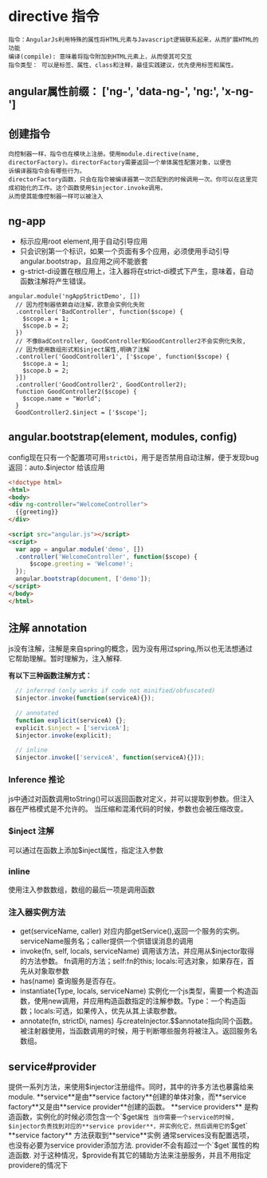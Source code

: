 # directive 指令
>
    指令：AngularJs利用特殊的属性将HTML元素与Javascript逻辑联系起来，从而扩展HTML的功能
    编译(compile): 意味着将指令附加到HTML元素上，从而使其可交互
    指令类型： 可以是标签、属性、class和注释，最佳实践建议，优先使用标签和属性。
 
## angular属性前缀： ['ng-', 'data-ng-', 'ng:', 'x-ng-']
## 创建指令
>
    向控制器一样，指令也在模块上注册。使用module.directive(name, directorFactory)。directorFactory需要返回一个单体属性配置对象，以便告
    诉编译器指令会有哪些行为。
    directorFactory函数，只会在指令被编译器第一次匹配到的时候调用一次。你可以在这里完成初始化的工作。这个函数使用$injector.invoke调用，
    从而使其能像控制器一样可以被注入


## ng-app
* 标示应用root element,用于自动引导应用
* 只会识别第一个标识，如果一个页面有多个应用，必须使用手动引导 angular.bootstrap，且应用之间不能嵌套
* g-strict-di设置在根应用上，注入器将在strict-di模式下产生，意味着，自动函数注解将产生错误。
```
angular.module('ngAppStrictDemo', [])                                                            
  // 因为控制器依赖自动注解，欧意会实例化失败                                                        
  .controller('BadController', function($scope) {                                                
    $scope.a = 1;                                                                                
    $scope.b = 2;                                                                                
  })                                                                                             
  // 不像BadController, GoodController和GoodController2不会实例化失败, 
  // 因为使用数组形式和$inject属性,明确了注解 
  .controller('GoodController1', ['$scope', function($scope) {                                   
    $scope.a = 1;                                                                                
    $scope.b = 2;                                                                                
  }])                                                                                            
  .controller('GoodController2', GoodController2);                                               
  function GoodController2($scope) {                                                             
    $scope.name = "World";                                                                       
  }                                                                                              
  GoodController2.$inject = ['$scope'];                                                          
```

## angular.bootstrap(element, modules, config)

config现在只有一个配置项可用`strictDi`，用于是否禁用自动注解，便于发现bug
返回：auto.$injector 给该应用

```html                                                       
<!doctype html>                                               
<html>                                                        
<body>                                                        
<div ng-controller="WelcomeController">                       
  {{greeting}}                                                
</div>                                                        
                                                              
<script src="angular.js"></script>                            
<script>                                                      
  var app = angular.module('demo', [])                        
  .controller('WelcomeController', function($scope) {         
      $scope.greeting = 'Welcome!';                           
  });                                                         
  angular.bootstrap(document, ['demo']);                      
</script>                                                     
</body>                                                       
</html>                                                       
```                   
                                        
## 注解 annotation     
js没有注解，注解是来自spring的概念，因为没有用过spring,所以也无法想通过它帮助理解。暂时理解为，注入解释.

**有以下三种函数注解方式：**

```js                                                     
  // inferred (only works if code not minified/obfuscated)
  $injector.invoke(function(serviceA){});                 
                                                          
  // annotated                                            
  function explicit(serviceA) {};                         
  explicit.$inject = ['serviceA'];                        
  $injector.invoke(explicit);                             
                                                          
  // inline                                               
  $injector.invoke(['serviceA', function(serviceA){}]);   
```                                                       

### Inference 推论
js中通过对函数调用toString()可以返回函数对定义，并可以提取到参数。但注入器在严格模式是不允许的。
  当压缩和混淆代码的时候，参数也会被压缩改变。

### $inject 注解
可以通过在函数上添加$inject属性，指定注入参数          

### inline
使用注入参数数组，数组的最后一项是调用函数 

### 注入器实例方法
* get(serviceName, caller) 对应内部getService(),返回一个服务的实例。serviceName服务名；caller提供一个供错误消息的调用
* invoke(fn, self, locals, serviceName) 调用该方法，并应用从$injector取得的方法参数。 fn调用的方法；self:fn的this; locals:可选对象，如果存在，首先从对象取参数
* has(name) 查询服务是否存在。
* instantiate(Type, locals, serviceName) 实例化一个js类型，需要一个构造函数，使用new调用，并应用构造函数指定的注解参数。Type：一个构造函数；locals:可选，如果传入，优先从其上读取参数。
* annotate(fn, strictDi, names) 与createInjector.$$annotate指向同个函数。被注射器使用，当函数调用的时候，用于判断哪些服务将被注入。返回服务名数组。
         
## service#provider                    
提供一系列方法，来使用$injector注册组件。同时，其中的许多方法也暴露给来module.
**service**是由**service factory**创建的单体对象，而**service factory**又是由**service provider**创建的函数。
**service providers** 是构造函数，实例化的时候必须包含一个`$get`属性
当你需要一个service的时候, $injector负责找到对应的**service provider**，并实例化它，然后调用它的`$get` **service factory** 方法获取到**service**实例 
通常services没有配置选项，也没有必要为service provider添加方法.  provider不会有超过一个`$get`属性的构造函数. 对于这种情况，$provide有其它的辅助方法来注册服务，并且不用指定providere的情况下 
         
         
         
         
         
